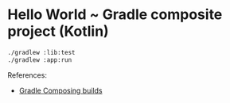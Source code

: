 # Hello World ~ Gradle composite project (Kotlin)

~~~sh
./gradlew :lib:test
./gradlew :app:run
~~~

References:

* [Gradle Composing builds](https://docs.gradle.org/current/userguide/composite_builds.html)
